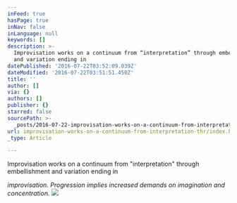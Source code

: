 ```yaml
---
inFeed: true
hasPage: true
inNav: false
inLanguage: null
keywords: []
description: >-
  Improvisation works on a continuum from “interpretation” through embellishment
  and variation ending in 
datePublished: '2016-07-22T03:52:09.039Z'
dateModified: '2016-07-22T03:51:51.450Z'
title: ''
author: []
via: {}
authors: []
publisher: {}
starred: false
sourcePath: >-
  _posts/2016-07-22-improvisation-works-on-a-continuum-from-interpretation-thr.md
url: improvisation-works-on-a-continuum-from-interpretation-thr/index.html
_type: Article

---
```

Improvisation works on a continuum from "interpretation" through embellishment and variation ending in 

_improvisation. Progression implies increased demands on imagination and concentration._
![](https://the-grid-user-content.s3-us-west-2.amazonaws.com/7a308f09-df38-46b2-b038-64fd98db7aee.jpg)